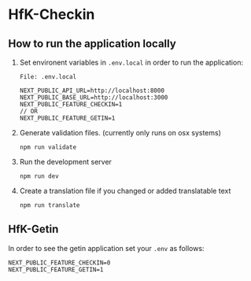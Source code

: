 # HfK-Checkin

## How to run the application locally

1. Set environent variables in `.env.local` in order to run the application:
   
      ```
      File: .env.local
      
      NEXT_PUBLIC_API_URL=http://localhost:8000
      NEXT_PUBLIC_BASE_URL=http://localhost:3000
      NEXT_PUBLIC_FEATURE_CHECKIN=1
      // OR
      NEXT_PUBLIC_FEATURE_GETIN=1
      ```

2. Generate validation files. (currently only runs on osx systems)

      `npm run validate`
      
3. Run the development server

      `npm run dev`

4. Create a translation file if you changed or added translatable text

      `npm run translate`

       
## HfK-Getin

In order to see the getin application set your `.env` as follows:
```
NEXT_PUBLIC_FEATURE_CHECKIN=0
NEXT_PUBLIC_FEATURE_GETIN=1
```
